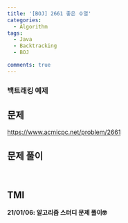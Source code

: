 ```yaml
---
title: '[BOJ] 2661 좋은 수열'
categories:
  - Algorithm
tags:
  - Java
  - Backtracking
  - BOJ

comments: true 
---
```

### 백트래킹 예제

## 문제
<a href = "https://www.acmicpc.net/problem/2661"> https://www.acmicpc.net/problem/2661 </a>
<br/>

## 문제 풀이
<script src="https://gist.github.com/kyeahen/fd4735280cfaf1f75e30b207722c4504.js"></script>
<br/>

## TMI

**21/01/06: 알고리즘 스터디 문제 풀이🤓**

